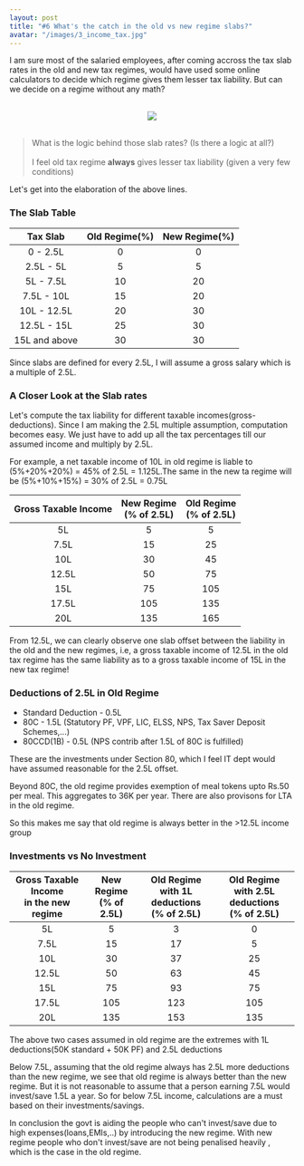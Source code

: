 ```yaml
---
layout: post
title: "#6 What's the catch in the old vs new regime slabs?"
avatar: "/images/3_income_tax.jpg"
---
```


I am sure most of the salaried employees, after coming accross the tax slab rates in the old and new tax regimes, would have used some online calculators to decide which regime gives them lesser tax liability. But can we decide on a regime without any math?

<br/>
<div style="text-align:center"><img src="{{ site.baseurl }}/images/3_income_tax.jpg" /></div>
<br/>

> What is the logic behind those slab rates? (Is there a logic at all?) <br/> <br/>
> I feel old tax regime **always** gives lesser tax liability (given a very few conditions)

Let's get into the elaboration of the above lines.

### The Slab Table

|    Tax Slab   	| Old Regime(%) 	| New Regime(%) 	|
|:-------------:	|:-------------:	|:-------------:	|
|    0 - 2.5L   	|       0       	|       0       	|
|   2.5L - 5L   	|       5       	|       5       	|
|   5L - 7.5L   	|       10      	|       20      	|
|   7.5L - 10L  	|       15      	|       20      	|
|  10L - 12.5L  	|       20      	|       30      	|
|  12.5L - 15L  	|       25      	|       30      	|
| 15L and above 	|       30      	|       30      	|

Since slabs are defined for every 2.5L, I will assume a gross salary which is a multiple of 2.5L.

### A Closer Look at the Slab rates
Let's compute the tax liability for different taxable incomes(gross-deductions). Since I am making the 2.5L multiple assumption, computation becomes easy. We just have to add up all the tax percentages till our assumed income and multiply by 2.5L.

For example, a net taxable income of 10L in old regime is liable to (5%+20%+20%) = 45% of 2.5L = 1.125L.The same in the new ta regime will be (5%+10%+15%) = 30% of 2.5L = 0.75L

| Gross Taxable Income 	| New Regime<br>(% of 2.5L) 	| Old Regime<br>(% of 2.5L) 	|
|:--------------------:	|:-------------------------:	|:-------------------------:	|
|          5L          	|             5             	|             5             	|
|         7.5L         	|             15            	|             25            	|
|          10L         	|             30            	|             45            	|
|         12.5L        	|             50            	|             75            	|
|          15L         	|             75            	|            105            	|
|         17.5L        	|            105            	|            135            	|
|          20L         	|            135            	|            165            	|

From 12.5L, we can clearly observe one slab offset between the liability in the old and the new regimes, i.e, a gross taxable income of 12.5L in the old tax regime has the same liability as to a gross taxable income of 15L in the new tax regime!

### Deductions of 2.5L in Old Regime
* Standard Deduction - 0.5L
* 80C - 1.5L (Statutory PF, VPF, LIC, ELSS, NPS, Tax Saver Deposit Schemes,...)
* 80CCD(1B) - 0.5L (NPS contrib after 1.5L of 80C is fulfilled)

These are the investments under Section 80, which I feel IT dept would have assumed reasonable for the 2.5L offset.

Beyond 80C, the old regime provides exemption of meal tokens upto Rs.50 per meal. This aggregates to 36K per year. There are also provisons for LTA in the old regime.

So this makes me say that old regime is always better in the >12.5L income group

### Investments vs No Investment

| Gross Taxable Income<br>in the new regime 	| New Regime<br>(% of 2.5L) 	| Old Regime<br>with 1L deductions<br>(% of 2.5L) 	| Old Regime<br>with 2.5L deductions<br>(% of 2.5L) 	|
|:-----------------------------------------:	|:-------------------------:	|:-----------------------------------------------:	|:-------------------------------------------------:	|
|                     5L                    	|             5             	|                        3                        	|                         0                         	|
|                    7.5L                   	|             15            	|                        17                       	|                         5                         	|
|                    10L                    	|             30            	|                        37                       	|                         25                        	|
|                   12.5L                   	|             50            	|                        63                       	|                         45                        	|
|                    15L                    	|             75            	|                        93                       	|                         75                        	|
|                   17.5L                   	|            105            	|                       123                       	|                        105                        	|
|                    20L                    	|            135            	|                       153                       	|                        135                        	|


The above two cases assumed in old regime are the extremes with 1L deductions(50K standard + 50K PF) and 2.5L deductions

Below 7.5L, assuming that the old regime always has 2.5L more deductions than the new regime, we see that old regime is always better than the new regime. But it is not reasonable to assume that a person earning 7.5L would invest/save 1.5L a year. So for below 7.5L income, calculations are a must based on their investments/savings. 


In conclusion the govt is aiding the people who can't invest/save due to high expenses(loans,EMIs,..) by introducing the new regime. With new regime people who don't invest/save are not being penalised heavily , which is the case in the old regime. 